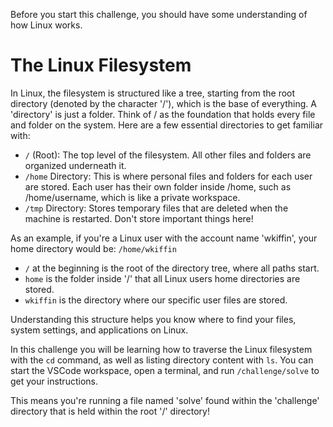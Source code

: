 Before you start this challenge, you should have some understanding of how Linux works.

# The Linux Filesystem

In Linux, the filesystem is structured like a tree, starting from the root directory (denoted by the character '/'), which is the base of everything. A 'directory' is just a folder. Think of / as the foundation that holds every file and folder on the system. Here are a few essential directories to get familiar with:

- `/` (Root): The top level of the filesystem. All other files and folders are organized underneath it.
- `/home` Directory: This is where personal files and folders for each user are stored. Each user has their own folder inside /home, such as /home/username, which is like a private workspace.
- `/tmp` Directory: Stores temporary files that are deleted when the machine is restarted. Don't store important things here!

As an example, if you're a Linux user with the account name 'wkiffin', your home directory would be:
`/home/wkiffin`
- `/` at the beginning is the root of the directory tree, where all paths start.
- `home` is the folder inside '/' that all Linux users home directories are stored.
- `wkiffin` is the directory where our specific user files are stored.

Understanding this structure helps you know where to find your files, system settings, and applications on Linux.

In this challenge you will be learning how to traverse the Linux filesystem with the `cd` command, as well as listing directory content with `ls`. You can start the VSCode workspace, open a terminal, and run `/challenge/solve` to get your instructions.

This means you're running a file named 'solve' found within the 'challenge' directory that is held within the root '/' directory!
